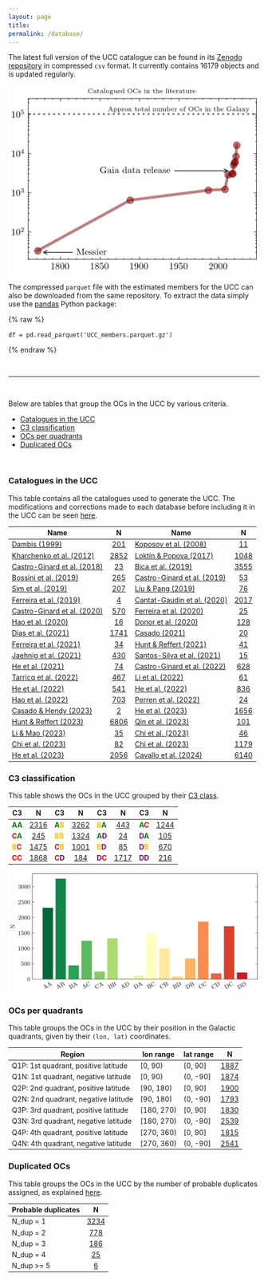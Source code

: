 ```yaml
---
layout: page
title: 
permalink: /database/
---
```


The latest full version of the UCC catalogue can be found in its
<a data-umami-event="zenodo_repo" href="https://zenodo.org/doi/10.5281/zenodo.8250523">Zenodo repository</a>
in compressed `csv` format. It currently contains <!-- NT1 -->16179<!-- NT2 --> objects
and is updated regularly.

![Catalogued OCs in the literature](/images/catalogued_ocs.webp "Catalogued OCs in the literature")

The compressed `parquet` file with the estimated members for the UCC can also be
downloaded from the same repository. To extract the data simply use the
[pandas](https://pandas.pydata.org/) Python package:

{% raw %}
```
df = pd.read_parquet('UCC_members.parquet.gz')
```
{% endraw %}


&nbsp;

---

&nbsp;


Below are tables that group the OCs in the UCC by various criteria.

- [Catalogues in the UCC](#catalogues-in-the-ucc)
- [C3 classification](#c3-classification)
- [OCs per quadrants](#ocs-per-quadrants)
- [Duplicated OCs](#duplicated-ocs)

&nbsp;



### Catalogues in the UCC

This table contains all the catalogues used to generate the UCC. The modifications and
corrections made to each database before including it in the UCC
can be seen <a data-umami-event="dbs_edits" href="/../dbs_edits">here</a>.


<!-- Begin table 1 -->

| Name | N | Name | N |
| ---- | :-: | ---- | :-: |
| [Dambis (1999)](https://ui.adsabs.harvard.edu/abs/1999AstL...25....7D) | [201](/tables/DAMBIS99_table.md) | [Koposov et al. (2008)](https://ui.adsabs.harvard.edu/abs/2008A%26A...486..771K) | [11](/tables/KOPOSOV08_table.md) |
| [Kharchenko et al. (2012)](https://ui.adsabs.harvard.edu/abs/2012A%26A...543A.156K) | [2852](/tables/KHARCHENKO12_table.md) | [Loktin & Popova (2017)](https://ui.adsabs.harvard.edu/abs/2017AstBu..72..257L) | [1048](/tables/LOKTIN17_table.md) |
| [Castro-Ginard et al. (2018)](https://ui.adsabs.harvard.edu/abs/2018A%26A...618A..59C) | [23](/tables/CASTRO18_table.md) | [Bica et al. (2019)](https://ui.adsabs.harvard.edu/abs/2019AJ....157...12B) | [3555](/tables/BICA19_table.md) |
| [Bossini et al. (2019)](https://ui.adsabs.harvard.edu/abs/2019A%26A...623A.108B) | [265](/tables/BOSSINI19_table.md) | [Castro-Ginard et al. (2019)](https://ui.adsabs.harvard.edu/abs/2019A%26A...627A..35C) | [53](/tables/CASTRO19_table.md) |
| [Sim et al. (2019)](https://ui.adsabs.harvard.edu/abs/2019JKAS...52..145S) | [207](/tables/SIM19_table.md) | [Liu & Pang (2019)](https://ui.adsabs.harvard.edu/abs/2019ApJS..245...32L) | [76](/tables/LIUPANG19_table.md) |
| [Ferreira et al. (2019)](https://ui.adsabs.harvard.edu/abs/2019MNRAS.483.5508F) | [4](/tables/FERREIRA19_table.md) | [Cantat-Gaudin et al. (2020)](https://ui.adsabs.harvard.edu/abs/2020A%26A...640A...1C) | [2017](/tables/CANTAT20_table.md) |
| [Castro-Ginard et al. (2020)](https://ui.adsabs.harvard.edu/abs/2020A%26A...635A..45C) | [570](/tables/CASTRO20_table.md) | [Ferreira et al. (2020)](https://ui.adsabs.harvard.edu/abs/2020MNRAS.496.2021F) | [25](/tables/FERREIRA20_table.md) |
| [Hao et al. (2020)](https://ui.adsabs.harvard.edu/abs/2020PASP..132c4502H) | [16](/tables/HAO20_table.md) | [Donor et al. (2020)](https://ui.adsabs.harvard.edu/abs/2020AJ....159..199D) | [128](/tables/DONOR20_table.md) |
| [Dias et al. (2021)](https://ui.adsabs.harvard.edu/abs/2021MNRAS.504..356D) | [1741](/tables/DIAS21_table.md) | [Casado (2021)](https://ui.adsabs.harvard.edu/abs/2021RAA....21..117C) | [20](/tables/CASADO21_table.md) |
| [Ferreira et al. (2021)](https://ui.adsabs.harvard.edu/abs/2021MNRAS.502L..90F) | [34](/tables/FERREIRA21_table.md) | [Hunt & Reffert (2021)](https://ui.adsabs.harvard.edu/abs/2021A%26A...646A.104H) | [41](/tables/HUNT21_table.md) |
| [Jaehnig et al. (2021)](https://ui.adsabs.harvard.edu/abs/2021ApJ...923..129J) | [430](/tables/JAEHNIG21_table.md) | [Santos-Silva et al. (2021)](https://ui.adsabs.harvard.edu/abs/2021MNRAS.508.1033S) | [15](/tables/SANTOS21_table.md) |
| [He et al. (2021)](https://ui.adsabs.harvard.edu/abs/2021RAA....21...93H) | [74](/tables/HE21_table.md) | [Castro-Ginard et al. (2022)](https://ui.adsabs.harvard.edu/abs/2022A%26A...661A.118C) | [628](/tables/CASTRO22_table.md) |
| [Tarricq et al. (2022)](https://ui.adsabs.harvard.edu/abs/2022A%26A...659A..59T) | [467](/tables/TARRICQ22_table.md) | [Li et al. (2022)](https://ui.adsabs.harvard.edu/abs/2022ApJS..259...19L) | [61](/tables/LI22_table.md) |
| [He et al. (2022)](https://ui.adsabs.harvard.edu/abs/2022ApJS..260....8H) | [541](/tables/HE22_table.md) | [He et al. (2022)](https://ui.adsabs.harvard.edu/abs/2022ApJS..262....7H) | [836](/tables/HE22_1_table.md) |
| [Hao et al. (2022)](https://ui.adsabs.harvard.edu/abs/2022A%26A...660A...4H) | [703](/tables/HAO22_table.md) | [Perren et al. (2022)](https://ui.adsabs.harvard.edu/abs/2022A%26A...663A.131P) | [24](/tables/PERREN22_table.md) |
| [Casado & Hendy (2023)](https://ui.adsabs.harvard.edu/abs/2023MNRAS.521.1399C) | [2](/tables/CASADOHENDY23_table.md) | [He et al. (2023)](https://ui.adsabs.harvard.edu/abs/2023ApJS..264....8H) | [1656](/tables/HE23_table.md) |
| [Hunt & Reffert (2023)](https://ui.adsabs.harvard.edu/abs/2023A%26A...673A.114H) | [6806](/tables/HUNT23_table.md) | [Qin et al. (2023)](https://ui.adsabs.harvard.edu/abs/2023ApJS..265...12Q) | [101](/tables/QIN23_table.md) |
| [Li & Mao (2023)](https://ui.adsabs.harvard.edu/abs/2023ApJS..265....3L) | [35](/tables/LI23_table.md) | [Chi et al. (2023)](https://ui.adsabs.harvard.edu/abs/2023ApJS..265...20C) | [46](/tables/CHI23_2_table.md) |
| [Chi et al. (2023)](https://ui.adsabs.harvard.edu/abs/2023arXiv230208926C) | [82](/tables/CHI23_table.md) | [Chi et al. (2023)](https://ui.adsabs.harvard.edu/abs/2023arXiv230310380C) | [1179](/tables/CHI23_3_table.md) |
| [He et al. (2023)](https://ui.adsabs.harvard.edu/abs/2023ApJS..267...34H) | [2056](/tables/HE23_1_table.md) | [Cavallo et al. (2024)](https://ui.adsabs.harvard.edu/abs/2024AJ....167...12C) | [6140](/tables/CAVALLO24_table.md) |

<!-- End table 1 -->




### C3 classification

This table shows the OCs in the UCC grouped by their [C3 class](/faq/#what-are-the-c1-c2-and-c3-parameters).

<!-- Begin table 2 -->

| C3 |  N  | C3 |  N  | C3 |  N  | C3 |  N  |
|----| :-: |----| :-: |----| :-: |----| :-: |
| <span style="color: green; font-weight: bold;">A</span><span style="color: green; font-weight: bold;">A</span> | [2316](/tables/AA_table.md) | <span style="color: green; font-weight: bold;">A</span><span style="color: #FFC300; font-weight: bold;">B</span> | [3262](/tables/AB_table.md) | <span style="color: #FFC300; font-weight: bold;">B</span><span style="color: green; font-weight: bold;">A</span> | [443](/tables/BA_table.md) | <span style="color: green; font-weight: bold;">A</span><span style="color: red; font-weight: bold;">C</span> | [1244](/tables/AC_table.md) |
| <span style="color: red; font-weight: bold;">C</span><span style="color: green; font-weight: bold;">A</span> | [245](/tables/CA_table.md) | <span style="color: #FFC300; font-weight: bold;">B</span><span style="color: #FFC300; font-weight: bold;">B</span> | [1324](/tables/BB_table.md) | <span style="color: green; font-weight: bold;">A</span><span style="color: purple; font-weight: bold;">D</span> | [24](/tables/AD_table.md) | <span style="color: purple; font-weight: bold;">D</span><span style="color: green; font-weight: bold;">A</span> | [105](/tables/DA_table.md) |
| <span style="color: #FFC300; font-weight: bold;">B</span><span style="color: red; font-weight: bold;">C</span> | [1475](/tables/BC_table.md) | <span style="color: red; font-weight: bold;">C</span><span style="color: #FFC300; font-weight: bold;">B</span> | [1001](/tables/CB_table.md) | <span style="color: #FFC300; font-weight: bold;">B</span><span style="color: purple; font-weight: bold;">D</span> | [85](/tables/BD_table.md) | <span style="color: purple; font-weight: bold;">D</span><span style="color: #FFC300; font-weight: bold;">B</span> | [670](/tables/DB_table.md) |
| <span style="color: red; font-weight: bold;">C</span><span style="color: red; font-weight: bold;">C</span> | [1868](/tables/CC_table.md) | <span style="color: red; font-weight: bold;">C</span><span style="color: purple; font-weight: bold;">D</span> | [184](/tables/CD_table.md) | <span style="color: purple; font-weight: bold;">D</span><span style="color: red; font-weight: bold;">C</span> | [1717](/tables/DC_table.md) | <span style="color: purple; font-weight: bold;">D</span><span style="color: purple; font-weight: bold;">D</span> | [216](/tables/DD_table.md) |

<!-- End table 2 -->


![C3 classification](/images/classif_bar.webp "C3 classification")



### OCs per quadrants

This table groups the OCs in the UCC by their position in the Galactic quadrants,
given by their `(lon, lat)` coordinates.


<!-- Begin table 3 -->

| Region  | lon range  | lat range  |   N |
|---------|------------|------------| :-: |
| Q1P: 1st quadrant, positive latitude | [0, 90)    | [0, 90]    | [1887](/tables/Q1P_table.md) |
| Q1N: 1st quadrant, negative latitude | [0, 90)    | (0, -90]   | [1874](/tables/Q1N_table.md) |
| Q2P: 2nd quadrant, positive latitude | [90, 180)  | [0, 90]    | [1900](/tables/Q2P_table.md) |
| Q2N: 2nd quadrant, negative latitude | [90, 180)  | (0, -90]   | [1793](/tables/Q2N_table.md) |
| Q3P: 3rd quadrant, positive latitude | [180, 270) | [0, 90]    | [1830](/tables/Q3P_table.md) |
| Q3N: 3rd quadrant, negative latitude | [180, 270) | (0, -90]   | [2539](/tables/Q3N_table.md) |
| Q4P: 4th quadrant, positive latitude | [270, 360) | [0, 90]    | [1815](/tables/Q4P_table.md) |
| Q4N: 4th quadrant, negative latitude | [270, 360) | (0, -90]   | [2541](/tables/Q4N_table.md) |

<!-- End table 3 -->


### Duplicated OCs

This table groups the OCs in the UCC by the number of probable duplicates assigned,
as explained [here](/faq/#how-are-probable-duplicates-identified).


<!-- Begin table 4 -->

| Probable duplicates |   N  |
|---------------------| :--: |
|      N_dup = 1      | [3234](/tables/Nd1_table.md) |
|      N_dup = 2      | [778](/tables/Nd2_table.md) |
|      N_dup = 3      | [186](/tables/Nd3_table.md) |
|      N_dup = 4      | [25](/tables/Nd4_table.md) |
|     N_dup >= 5      | [6](/tables/Nd5_table.md) |

<!-- End table 4 -->
